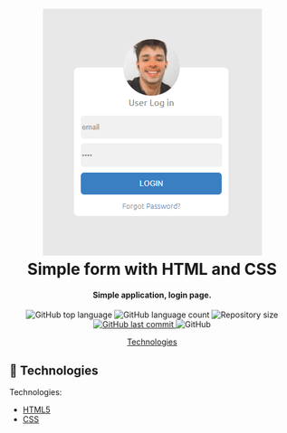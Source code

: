
<h1 align="center">
    <img alt="Formulario Simples" src="/assets/image.png" />
    <br>
    Simple form with HTML and CSS
</h1>

<h4 align="center">
  Simple application, login page.
</h4>
<p align="center">
  <img alt="GitHub top language" src="https://img.shields.io/github/languages/top/fredericoespeschit/Formulario-simples">

  <img alt="GitHub language count" src="https://img.shields.io/github/languages/count/fredericoespeschit/Formulario-simples">

<img alt="Repository size" src="https://img.shields.io/github/repo-size/fredericoespeschit/Formulario-simples">
  <a href="https://github.com/fredericoespeschit/Formulario-simples/commits/master">
    <img alt="GitHub last commit" src="https://img.shields.io/github/last-commit/fredericoespeschit/Formulario-simples">
  </a>
  
  <img alt="GitHub" src="https://img.shields.io/github/license/fredericoespeschit/Formulario-simples">
</p>

<p align="center">
  <a href="#rocket-technologies">Technologies</a>
</p>

## :rocket: Technologies

Technologies:

- [HTML5](https://developer.mozilla.org/pt-BR/docs/Web/HTML/HTML5)
- [CSS](https://developer.mozilla.org/pt-BR/docs/Web/CSS)


